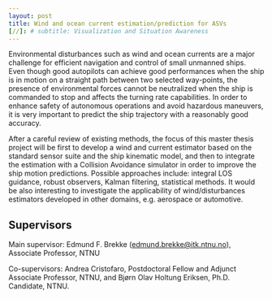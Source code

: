 ```yaml
---
layout: post
title: Wind and ocean current estimation/prediction for ASVs
[//]: # subtitle: Visualization and Situation Awareness
---
```

Environmental disturbances such as wind and ocean currents are a major challenge for efficient navigation and control of small unmanned ships. Even though good autopilots can achieve good performances when the ship is in motion on a straight path between two selected way-points, the presence of environmental forces cannot be neutralized when the ship is commanded to stop and affects the turning rate capabilities. In order to enhance safety of autonomous operations and avoid hazardous maneuvers, it is very important to predict the ship trajectory with a reasonably good accuracy.

After a careful review of existing methods, the focus of this master thesis project will be first to develop a wind and current estimator based on the standard sensor suite and the ship kinematic model, and then to integrate the estimation with a Collision Avoidance simulator in order to improve the ship motion predictions. Possible approaches include: integral LOS guidance, robust observers, Kalman filtering, statistical methods. It would be also interesting to investigate the applicability of wind/disturbances estimators developed in other domains, e.g. aerospace or automotive.


## Supervisors

Main supervisor: Edmund F. Brekke (<edmund.brekke@itk.ntnu.no>), Associate Professor, NTNU

Co-supervisors: Andrea Cristofaro, Postdoctoral Fellow and Adjunct Associate Professor, NTNU, and Bjørn Olav Holtung Eriksen, Ph.D. Candidate, NTNU.
